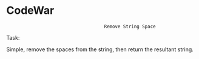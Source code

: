 # CodeWar
                                        Remove String Space

Task:

Simple, remove the spaces from the string, then return the resultant string.